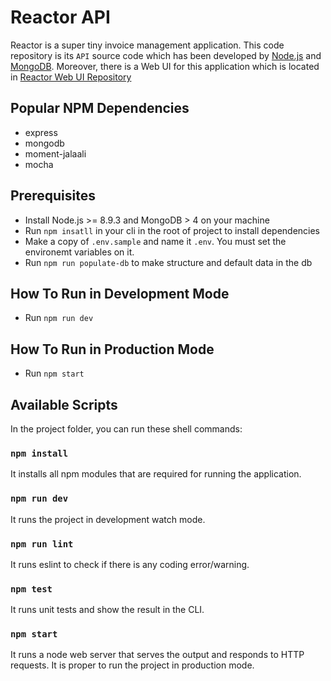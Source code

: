 # Reactor API

Reactor is a super tiny invoice management application. This code repository is its `API` source code which has been developed by [Node.js](https://nodejs.org/) and [MongoDB](https://www.mongodb.com/). Moreover, there is a Web UI for this application which is located in [Reactor Web UI Repository](https://github.com/pezhmanparsaee/reactor-web-ui)

## Popular NPM Dependencies

* express
* mongodb
* moment-jalaali
* mocha

## Prerequisites

* Install Node.js >= 8.9.3 and MongoDB > 4 on your machine
* Run `npm insatll` in your cli in the root of project to install dependencies
* Make a copy of `.env.sample` and name it `.env`. You must set the environemt variables on it.
* Run `npm run populate-db` to make structure and default data in the db

## How To Run in Development Mode

* Run `npm run dev`

## How To Run in Production Mode

* Run `npm start`

## Available Scripts

In the project folder, you can run these shell commands:

### `npm install`
It installs all npm modules that are required for running the application.

### `npm run dev`
It runs the project in development watch mode.

### `npm run lint`
It runs eslint to check if there is any coding error/warning.

### `npm test`
It runs unit tests and show the result in the CLI.

### `npm start`
It runs a node web server that serves the output and responds to HTTP requests. It is proper to run the project in production mode.
